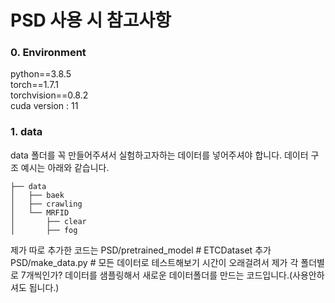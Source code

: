 # PSD 사용 시 참고사항

### 0. Environment
python==3.8.5  
torch==1.7.1  
torchvision==0.8.2  
cuda version : 11  

### 1. data 
data 폴더를 꼭 만들어주셔서 실험하고자하는 데이터를 넣어주셔야 합니다.
데이터 구조 예시는 아래와 같습니다.
```
├── data
│   ├── baek  
│   ├── crawling 
│   └── MRFID
│       ├── clear
│       ├── fog
``` 

제가 따로 추가한 코드는 
PSD/pretrained_model # ETCDataset 추가
PSD/make_data.py # 모든 데이터로 테스트해보기 시간이 오래걸려서 제가 각 폴더별로 7개씩인가? 데이터를 샘플링해서 새로운 데이터폴더를 만드는 코드입니다.(사용안하셔도 됩니다.)
